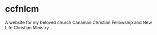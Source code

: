 # ccfnlcm
A website for my beloved church Canaman Christian Fellowship and New Life Christian Ministry

